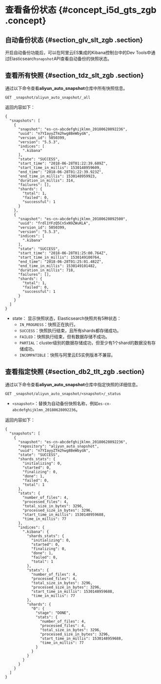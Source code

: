 # 查看备份状态 {#concept_i5d_gts_zgb .concept}

## 自动备份状态 {#section_glv_slt_zgb .section}

开启自动备份功能后，可以在阿里云ES集成的Kibana控制台中的Dev Tools中通过Elasticsearch`snapshot`API查看自动备份的快照状态。

## 查看所有快照 {#section_tdz_slt_zgb .section}

通过以下命令查看**aliyun\_auto\_snapshot**仓库中所有快照信息。

`GET _snapshot/aliyun_auto_snapshot/_all`

返回内容如下：

```
{
  "snapshots": [
    {
      "snapshot": "es-cn-abcdefghijklmn_20180628092236",
      "uuid": "n7YIayyZTm2hwg8BeWbydA",
      "version_id": 5050399,
      "version": "5.5.3",
      "indices": [
        ".kibana"
      ],
      "state": "SUCCESS",
      "start_time": "2018-06-28T01:22:39.609Z",
      "start_time_in_millis": 1530148959609,
      "end_time": "2018-06-28T01:22:39.923Z",
      "end_time_in_millis": 1530148959923,
      "duration_in_millis": 314,
      "failures": [],
      "shards": {
        "total": 1,
        "failed": 0,
        "successful": 1
      }
    },
    {
      "snapshot": "es-cn-abcdefghijklmn_20180628092500",
      "uuid": "frdl1YFzQ5Cn5xN9ZWuKLA",
      "version_id": 5050399,
      "version": "5.5.3",
      "indices": [
        ".kibana"
      ],
      "state": "SUCCESS",
      "start_time": "2018-06-28T01:25:00.764Z",
      "start_time_in_millis": 1530149100764,
      "end_time": "2018-06-28T01:25:01.482Z",
      "end_time_in_millis": 1530149101482,
      "duration_in_millis": 718,
      "failures": [],
      "shards": {
        "total": 1,
        "failed": 0,
        "successful": 1
      }
    }
  ]
}
```

-   state： 显示快照状态，Elasticsearch快照共有5种状态：
    -   `IN_PROGRESS`：快照正在执行。
    -   `SUCCESS`：快照执行结束，且所有shards都存储成功。
    -   `FAILED`：快照执行结束，但有数据存储不成功。
    -   `PARTIAL`：cluster级别的数据存储成功，但至少有1个shard的数据没有存储成功。
    -   `INCOMPATIBLE`：快照与阿里云ES实例版本不兼容。

## 查看指定快照 {#section_db2_tlt_zgb .section}

通过以下命令查看**aliyun\_auto\_snapshot**仓库中指定快照的详细信息。

`GET _snapshot/aliyun_auto_snapshot/<snapshot>/_status`

-   `<snapshot>`：替换为自动备份快照名称，例如`es-cn-abcdefghijklmn_20180628092236`。

返回内容如下：

```
{
  "snapshots": [
    {
      "snapshot": "es-cn-abcdefghijklmn_20180628092236",
      "repository": "aliyun_auto_snapshot",
      "uuid": "n7YIayyZTm2hwg8BeWbydA",
      "state": "SUCCESS",
      "shards_stats": {
        "initializing": 0,
        "started": 0,
        "finalizing": 0,
        "done": 1,
        "failed": 0,
        "total": 1
      },
      "stats": {
        "number_of_files": 4,
        "processed_files": 4,
        "total_size_in_bytes": 3296,
        "processed_size_in_bytes": 3296,
        "start_time_in_millis": 1530148959688,
        "time_in_millis": 77
      },
      "indices": {
        ".kibana": {
          "shards_stats": {
            "initializing": 0,
            "started": 0,
            "finalizing": 0,
            "done": 1,
            "failed": 0,
            "total": 1
          },
          "stats": {
            "number_of_files": 4,
            "processed_files": 4,
            "total_size_in_bytes": 3296,
            "processed_size_in_bytes": 3296,
            "start_time_in_millis": 1530148959688,
            "time_in_millis": 77
          },
          "shards": {
            "0": {
              "stage": "DONE",
              "stats": {
                "number_of_files": 4,
                "processed_files": 4,
                "total_size_in_bytes": 3296,
                "processed_size_in_bytes": 3296,
                "start_time_in_millis": 1530148959688,
                "time_in_millis": 77
              }
            }
          }
        }
      }
    }
  ]
}
```

